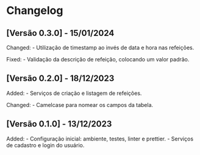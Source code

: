 # Changelog

## [Versão 0.3.0] - 15/01/2024

Changed:
    - Utilização de timestamp ao invés de data e hora nas refeições.

Fixed:
    - Validação da descrição de refeição, colocando um valor padrão.

## [Versão 0.2.0] - 18/12/2023

Added:
    - Serviços de criação e listagem de refeições.

Changed:
    - Camelcase para nomear os campos da tabela.

## [Versão 0.1.0] - 13/12/2023

Added:
    - Configuração inicial: ambiente, testes, linter e prettier.
    - Serviços de cadastro e login do usuário.
